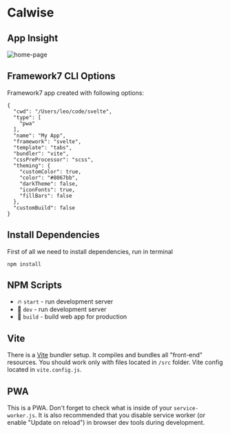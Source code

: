 # Calwise

## App Insight
![home-page](https://user-images.githubusercontent.com/71301404/140842276-fd5880ce-afcc-4319-b5d4-1488cdede5d4.jpg)

## Framework7 CLI Options

Framework7 app created with following options:

```
{
  "cwd": "/Users/leo/code/svelte",
  "type": [
    "pwa"
  ],
  "name": "My App",
  "framework": "svelte",
  "template": "tabs",
  "bundler": "vite",
  "cssPreProcessor": "scss",
  "theming": {
    "customColor": true,
    "color": "#8067bb",
    "darkTheme": false,
    "iconFonts": true,
    "fillBars": false
  },
  "customBuild": false
}
```

## Install Dependencies

First of all we need to install dependencies, run in terminal
```
npm install
```

## NPM Scripts

* 🔥 `start` - run development server
* 🔧 `dev` - run development server
* 🔧 `build` - build web app for production

## Vite

There is a [Vite](https://vitejs.dev) bundler setup. It compiles and bundles all "front-end" resources. You should work only with files located in `/src` folder. Vite config located in `vite.config.js`.

## PWA

This is a PWA. Don't forget to check what is inside of your `service-worker.js`. It is also recommended that you disable service worker (or enable "Update on reload") in browser dev tools during development.

